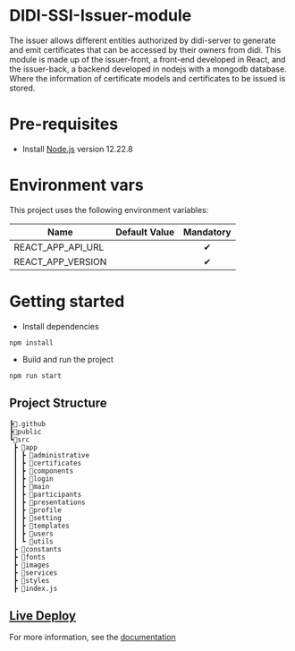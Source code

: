 # DIDI-SSI-Issuer-module

The issuer allows different entities authorized by didi-server to generate and emit certificates that can be accessed by their owners from didi. This module is made up of the issuer-front, a front-end developed in React, and the issuer-back, a backend developed in nodejs with a mongodb database. Where the information of certificate models and certificates to be issued is stored.

# Pre-requisites

- Install [Node.js](https://nodejs.org/en/) version 12.22.8

# Environment vars

This project uses the following environment variables:

| Name              | Default Value | Mandatory |
| ----------------- | :-----------: | :-------: |
| REACT_APP_API_URL |               |     ✔     |
| REACT_APP_VERSION |               |     ✔     |

# Getting started

- Install dependencies

```
npm install
```

- Build and run the project

```
npm run start
```

## Project Structure

```
┣📂.github
┣📂public
┗📂src
 ┣ 📂app
 ┃ ┣ 📂administrative
 ┃ ┣ 📂certificates
 ┃ ┣ 📂components
 ┃ ┣ 📂login
 ┃ ┣ 📂main
 ┃ ┣ 📂participants
 ┃ ┣ 📂presentations
 ┃ ┣ 📂profile
 ┃ ┣ 📂setting
 ┃ ┣ 📂templates
 ┃ ┣ 📂users
 ┃ ┗ 📂utils
 ┣ 📂constants
 ┣ 📂fonts
 ┣ 📂images
 ┣ 📂services
 ┣ 📂styles
 ┣ 📜index.js
```

## [Live Deploy](https://issuer.alpha.didi.org.ar/)

For more information, see the [documentation](https://docs.didi.org.ar/docs/developers/solucion/descripcion-tecnica/arquitectura-issuer)
